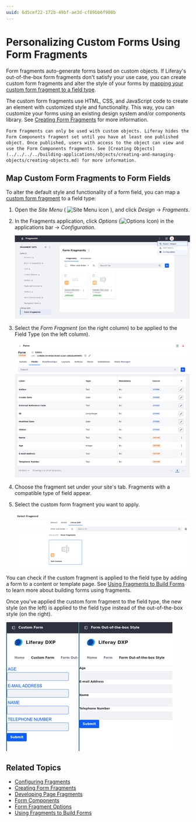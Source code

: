 ```yaml
---
uuid: 6d5cef22-172b-49bf-ae3d-cf89bb6f908b
---
```

# Personalizing Custom Forms Using Form Fragments

Form fragments auto-generate forms based on custom objects. If Liferay's out-of-the-box form fragments don't satisfy your use case, you can create custom form fragments and alter the style of your forms by [mapping your custom form fragment to a field type](#map-custom-form-fragments-to-form-fields).

The custom form fragments use HTML, CSS, and JavaScript code to create an element with customized style and functionality. This way, you can customize your forms using an existing design system and/or components library. See [Creating Form Fragments](../../../developer-guide/developing-page-fragments/creating-form-fragments.md) for more information.

```{important}
Form fragments can only be used with custom objects. Liferay hides the Form Components fragment set until you have at least one published object. Once published, users with access to the object can view and use the Form Components fragments. See [Creating Objects](../../../../building-applications/objects/creating-and-managing-objects/creating-objects.md) for more information.
```

## Map Custom Form Fragments to Form Fields

To alter the default style and functionality of a form field, you can map a [custom form fragment](../../../developer-guide/developing-page-fragments/creating-form-fragments.md) to a field type:

1. Open the *Site Menu* ( ![Site Menu icon](../../../../images/icon-menu.png) ), and click *Design* &rarr; *Fragments*.

1. In the Fragments application, click *Options* (![Options Icon](../../../../images/icon-options.png)) in the applications bar &rarr; *Configuration*.

   ![It's possible to map fragments to fields through the Configuration menu in fragments.](./personalizing-custom-forms-using-form-fragments/01.png)

1. Select the *Form Fragment* (on the right column) to be applied to the Field Type (on the left column).

   ![Apply a custom form fragment to a field type.](./personalizing-custom-forms-using-form-fragments/02.png) 

1. Choose the fragment set under your site's tab. Fragments with a compatible type of field appear.

1. Select the custom form fragment you want to apply.

   ![The options that are compatible with the field can be selected.](./personalizing-custom-forms-using-form-fragments/03.png)

You can check if the custom fragment is applied to the field type by adding a form to a content or template page. See [Using Fragments to Build Forms](../../../../building-applications/objects/using-fragments-to-build-forms.md) to learn more about building forms using fragments.

Once you've applied the custom form fragment to the field type, the new style (on the left) is applied to the field type instead of the out-of-the-box style (on the right).

![The fields mapped to the custom form fragments (on the left) look different from the ones created with out-of-the-box fragments (on the right).](./personalizing-custom-forms-using-form-fragments/04.png)

## Related Topics

* [Configuring Fragments](./configuring-fragments.md)
* [Creating Form Fragments](../../../developer-guide/developing-page-fragments/creating-form-fragments.md)
* [Developing Page Fragments](../../../developer-guide/developing-page-fragments.md)
* [Form Components](./default-fragments-reference.md#form-components)
* [Form Fragment Options](./configuring-fragments/general-settings-reference.md#form-fragment-options)
* [Using Fragments to Build Forms](../../../../building-applications/objects/using-fragments-to-build-forms.md)


